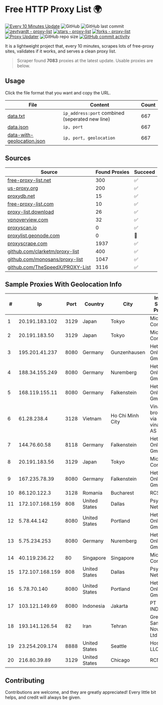 
# Free HTTP Proxy List 🌍

[![Every 10 Minutes Update](https://github.com/mertguvencli/http-proxy-list/actions/workflows/main.yml/badge.svg?branch=main)](https://github.com/mertguvencli/http-proxy-list/actions/workflows/main.yml)
![GitHub](https://img.shields.io/github/license/mertguvencli/http-proxy-list)
![GitHub last commit](https://img.shields.io/github/last-commit/mertguvencli/http-proxy-list)
[![zevtyardt - proxy-list](https://img.shields.io/static/v1?label=zevtyardt&message=proxy-list&color=blue&logo=github)](https://github.com/zevtyardt/proxy-list "Go to GitHub repo")
[![stars - proxy-list](https://img.shields.io/github/stars/zevtyardt/proxy-list?style=social)](https://github.com/zevtyardt/proxy-list)
[![forks - proxy-list](https://img.shields.io/github/forks/zevtyardt/proxy-list?style=social)](https://github.com/zevtyardt/proxy-list)
[![Proxy Updater](https://github.com/zevtyardt/proxy-list/workflows/Proxy%20Updater/badge.svg)](https://github.com/zevtyardt/proxy-list/actions?query=workflow:"Proxy+Updater")
![GitHub repo size](https://img.shields.io/github/repo-size/zevtyardt/proxy-list)
[![GitHub commit activity](https://img.shields.io/github/commit-activity/m/zevtyardt/proxy-list?logo=commits)](https://github.com/zevtyardt/proxy-list/commits/main)

It is a lightweight project that, every 10 minutes, scrapes lots of free-proxy sites, validates if it works, and serves a clean proxy list.

> Scraper found **7083** proxies at the latest update. Usable proxies are below.

## Usage

Click the file format that you want and copy the URL.

|File|Content|Count|
|----|-------|-----|
|[data.txt](https://raw.githubusercontent.com/mertguvencli/http-proxy-list/main/proxy-list/data.txt)|`ip_address:port` combined (seperated new line)|667|
|[data.json](https://raw.githubusercontent.com/mertguvencli/http-proxy-list/main/proxy-list/data.json)|`ip, port`|667|
|[data-with-geolocation.json](https://raw.githubusercontent.com/mertguvencli/http-proxy-list/main/proxy-list/data-with-geolocation.json)|`ip, port, geolocation`|667|

## Sources

|Source|Found Proxies|Succeed|
|------|-------------|-------|
|[free-proxy-list.net](https://free-proxy-list.net)|300|✅|
|[us-proxy.org](https://www.us-proxy.org)|200|✅|
|[proxydb.net](http://proxydb.net)|15|✅|
|[free-proxy-list.com](https://free-proxy-list.com/?page=&port=&type%5B%5D=http&type%5B%5D=https&up_time=0&search=Search)|10|✅|
|[proxy-list.download](https://www.proxy-list.download/HTTP)|26|✅|
|[vpnoverview.com](https://vpnoverview.com/privacy/anonymous-browsing/free-proxy-servers)|32|✅|
|[proxyscan.io](https://www.proxyscan.io)|0|✅|
|[proxylist.geonode.com](https://proxylist.geonode.com/api/proxy-list?limit=300&page=1&sort_by=lastChecked&sort_type=desc&protocols=http,https)|0|🚫|
|[proxyscrape.com](https://api.proxyscrape.com/v2/?request=displayproxies&protocol=http&timeout=10000&country=all&ssl=all&anonymity=all)|1937|✅|
|[github.com/clarketm/proxy-list](https://raw.githubusercontent.com/clarketm/proxy-list/master/proxy-list-raw.txt)|400|✅|
|[github.com/monosans/proxy-list](https://raw.githubusercontent.com/monosans/proxy-list/main/proxies/http.txt)|1047|✅|
|[github.com/TheSpeedX/PROXY-List](https://raw.githubusercontent.com/TheSpeedX/PROXY-List/master/http.txt)|3116|✅|


## Sample Proxies With Geolocation Info

|#|Ip|Port|Country|City|Internet Service Provider|
|-|--|----|-------|----|-------------------------|
|1|20.191.183.102|3129|Japan|Tokyo|Microsoft Corporation|
|2|20.191.183.50|3129|Japan|Tokyo|Microsoft Corporation|
|3|195.201.41.237|8080|Germany|Gunzenhausen|Hetzner Online GmbH|
|4|188.34.155.249|8080|Germany|Nuremberg|Hetzner Online GmbH|
|5|168.119.155.11|8080|Germany|Falkenstein|Hetzner Online GmbH|
|6|61.28.238.4|3128|Vietnam|Ho Chi Minh City|Vinadata broadcast via vinagame AS Number|
|7|144.76.60.58|8118|Germany|Falkenstein|Hetzner Online GmbH|
|8|20.191.183.56|3129|Japan|Tokyo|Microsoft Corporation|
|9|167.235.78.39|8080|Germany|Falkenstein|Hetzner Online GmbH|
|10|86.120.122.3|3128|Romania|Bucharest|RCS & RDS|
|11|172.107.168.159|808|United States|Dallas|Psychz Networks|
|12|5.78.44.142|8080|United States|Portland|Hetzner Online GmbH|
|13|5.75.234.253|8080|Germany|Nuremberg|Hetzner Online GmbH|
|14|40.119.236.22|80|Singapore|Singapore|Microsoft Corporation|
|15|172.107.168.159|808|United States|Dallas|Psychz Networks|
|16|5.78.70.140|8080|United States|Portland|Hetzner Online GmbH|
|17|103.121.149.69|8080|Indonesia|Jakarta|PT EMERIO INDONESIA|
|18|193.141.126.54|82|Iran|Tehran|Green Web Samaneh Novin Co Ltd|
|19|23.254.209.174|8888|United States|Seattle|Hostwinds LLC.|
|20|216.80.39.89|3129|United States|Chicago|RCN|



## Contributing

Contributions are welcome, and they are greatly appreciated! Every
little bit helps, and credit will always be given.

